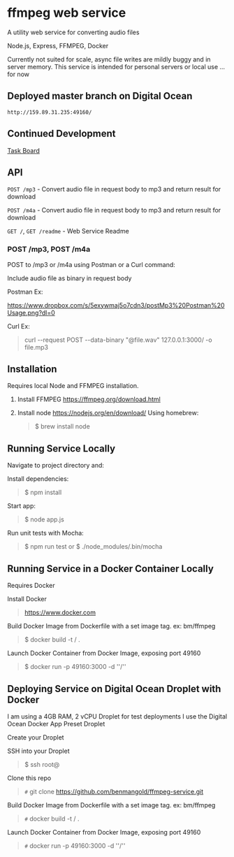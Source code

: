 # ffmpeg web service

A utility web service for converting audio files 

Node.js, Express, FFMPEG, Docker

Currently not suited for scale, async file writes are mildly buggy and in server memory.  This service is intended for personal servers or local use
... for now

## Deployed master branch on Digital Ocean

`http://159.89.31.235:49160/`


## Continued Development

[Task Board](https://trello.com/b/I5Eh8JnX/ff-ffmpeg-service)

## API

`POST /mp3` - Convert audio file in request body to mp3 and return result for download

`POST /m4a` - Convert audio file in request body to mp3 and return result for download

`GET /`, `GET /readme` - Web Service Readme

### POST /mp3, POST /m4a

POST to /mp3 or /m4a using Postman or a Curl command:

Include audio file as binary in request body

Postman Ex:

https://www.dropbox.com/s/5exywmaj5o7cdn3/postMp3%20Postman%20Usage.png?dl=0

Curl Ex:

> curl --request POST --data-binary "@file.wav" 127.0.0.1:3000/ -o file.mp3

## Installation

Requires local Node and FFMPEG installation.

1. Install FFMPEG https://ffmpeg.org/download.html

2. Install node https://nodejs.org/en/download/
   Using homebrew:
   > \$ brew install node


## Running Service Locally

Navigate to project directory and:

Install dependencies:

> $ npm install

Start app:

> $ node app.js

Run unit tests with Mocha:

> $ npm run test
  or
> $ ./node_modules/.bin/mocha


## Running Service in a Docker Container Locally

Requires Docker

Install Docker

> https://www.docker.com

Build Docker Image from Dockerfile with a set image tag. ex: bm/ffmpeg

> $ docker build -t <image>/<tag> .

Launch Docker Container from Docker Image, exposing port 49160

> $ docker run -p 49160:3000 -d '<image>'/'<tag>'

## Deploying Service on Digital Ocean Droplet with Docker

I am using a 4GB RAM, 2 vCPU Droplet for test deployments
I use the Digital Ocean Docker App Preset Droplet

Create your Droplet

SSH into your Droplet

> $ ssh root@<droplet-ip>

Clone this repo
 
> `#` git clone https://github.com/benmangold/ffmpeg-service.git

Build Docker Image from Dockerfile with a set image tag. ex: bm/ffmpeg

> `#` docker build -t <image>/<tag> .

Launch Docker Container from Docker Image, exposing port 49160

> `#` docker run -p 49160:3000 -d '<image>'/'<tag>'
